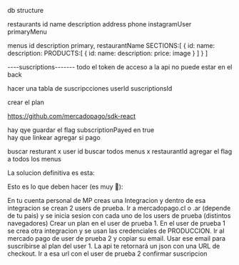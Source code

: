 db structure

restaurants
  id
  name
  description
  address
  phone
  instagramUser
  primaryMenu


menus
  id
  description
  primary,
  restaurantName
  SECTIONS:[
    {
      id:
      name:
      description:
      PRODUCTS:[
        {
          id:
          name:
          description:
          price:
          image
        }
      ]
    }
  ]

----suscriptions-------
todo
  el token de acceso a la api no puede estar en el back



hacer una tabla de suscripcciones
  userId
  suscriptionsId


 crear el plan

 https://github.com/mercadopago/sdk-react

hay qye guardar el flag subscriptionPayed en true  
  hay que linkear agregar si pago

  buscar resturant x user id
  buscar todos menus x restaurantId
  agregar el flag a todos los menus



 La solucion definitiva es esta:

Esto es lo que deben hacer (es muy 🥴):

En tu cuenta personal de MP creas una Integracion y dentro de esa integracion se crean 2 users de prueba.
Ir a mercadopago.cl o .ar (depende de tu pais) y se inicia sesion con cada uno de los users de prueba (distintos navegadores)
Crear un plan en el user de prueba 1.
En el user de prueba 1 se crea otra integracion y se usan las credenciales de PRODUCCION.
Ir al mercado pago de user de prueba 2 y copiar su email.
Usar ese email para suscribirse al plan del user 1.
La api te retornará un json con una URL de checkout.
Ir a esa url con el user de prueba 2
confirmar suscripcion